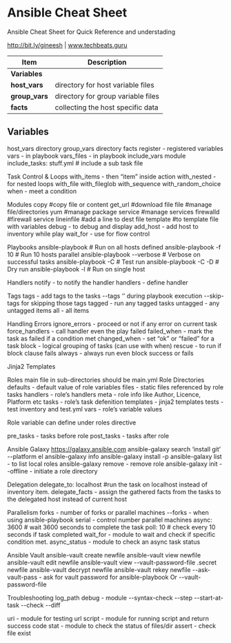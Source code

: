 # Ansible Cheat Sheet
Ansible Cheat Sheet for Quick Reference and understading

http://bit.ly/gineesh  |  www.techbeats.guru 

| Item  | Description |
| ------------- | ------------- |
| **Variables**  ||
| **host_vars**  | directory for host variable files  |
| **group_vars** | directory for group variable files |
| **facts** | collecting the host specific data |



## Variables
host_vars directory
group_vars directory
facts
register - registered variables
vars - in playbook
vars_files - in playbook
include_vars module
include_tasks: stuff.yml # include a sub task file


Task Control & Loops
with_items  - then “item” inside action
with_nested - for nested loops
with_file 
with_fileglob 
with_sequence
with_random_choice
when - meet a condition


Modules
copy #copy file or content
get_url #download file
file #manage file/directories
yum #manage package
service #manage services
firewalld #firewall service
lineinfile #add a line to dest file
template #to template file with variables
debug - to debug and display
add_host - add host to inventory while play
wait_for - use for flow control 

Playbooks
ansible-playbook <YAML>  # Run on all hosts defined
ansible-playbook <YAML> -f 10   # Run 10 hosts parallel
ansible-playbook <YAML> --verbose # Verbose on successful tasks
ansible-playbook <YAML> -C # Test run
ansible-playbook <YAML> -C -D # Dry run
ansible-playbook <YAML> -l <host> # Run on single host


Handlers
notify - to notify the handler
handlers - define handler


Tags
tags - add tags to the tasks
--tags ‘<tag>’ during playbook execution
--skip-tags for skipping those tags
tagged - run any tagged tasks
untagged - any untagged items
all - all items


Handling Errors
ignore_errors - proceed or not if any error on current task
force_handlers - call handler even the play failed
failed_when - mark the task as failed if a condition met
changed_when - set  “ok” or “failed” for a task
block - logical grouping of tasks (can use with when)
rescue - to run if block clause fails
always - always run even block success or fails


Jinja2 Templates
<To be added>


Roles
main file in sub-directories should be main.yml
Role Directories
defaults - default value of role variables
files - static files referenced by role tasks
handlers - role’s handlers
meta - role info like Author, Licence, Platform etc
tasks - role’s task defenition
templates - jinja2 templates
tests - test inventory and test.yml
vars - role’s variable values

Role variable can define under roles directive

pre_tasks - tasks before role
post_tasks - tasks after role

Ansible Galaxy
https://galaxy.ansible.com
ansible-galaxy search ‘install git’ --platform el
ansible-galaxy info <role-name>
ansible-galaxy install <role-name> -p <directory>
ansible-galaxy list  - to list local roles
ansible-galaxy remove <role-name> - remove role
ansible-galaxy init --offline <role-name>  - initiate a role directory


Delegation
delegate_to: localhost #run the task on localhost instead of inventory item.
delegate_facts - assign the gathered facts from the tasks to the delegated host instead of current host


Parallelism
forks - number of forks or parallel machines
--forks - when using ansible-playbook
serial - control number parallel machines
async: 3600 # wait 3600 seconds to complete the task
poll: 10 # check every 10 seconds if task completed
wait_for - module to wait and check  if specific condition met.
async_status - module to check an async task status


Ansible Vault
ansible-vault create newfile
ansible-vault view newfile
ansible-vault edit newfile
ansible-vault view --vault-password-file .secret newfile
ansible-vault decrypt newfile
ansible-vault rekey newfile
--ask-vault-pass - ask for vault password for ansible-playbook
Or
--vault-password-file <secret-password-file>


Troubleshooting
log_path 
debug - module
--syntax-check
--step
--start-at-task
--check
--diff

uri - module for testing url
script - module for running script and return success code
stat - module to check the status of files/dir
assert - check file exist
